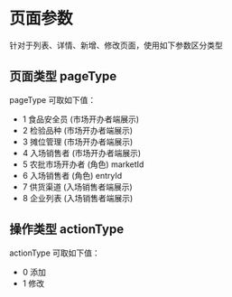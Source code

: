 # 页面参数

针对于列表、详情、新增、修改页面，使用如下参数区分类型

## 页面类型 pageType

pageType 可取如下值：

- 1 食品安全员 (市场开办者端展示)
- 2 检验品种 (市场开办者端展示)
- 3 摊位管理 (市场开办者端展示)
- 4 入场销售者 (市场开办者端展示)
- 5 农批市场开办者 (角色) marketId
- 6 入场销售者 (角色) entryId
- 7 供货渠道 (入场销售者端展示)
- 8 企业列表 (入场销售者端展示)

## 操作类型 actionType

actionType 可取如下值：

- 0 添加
- 1 修改
